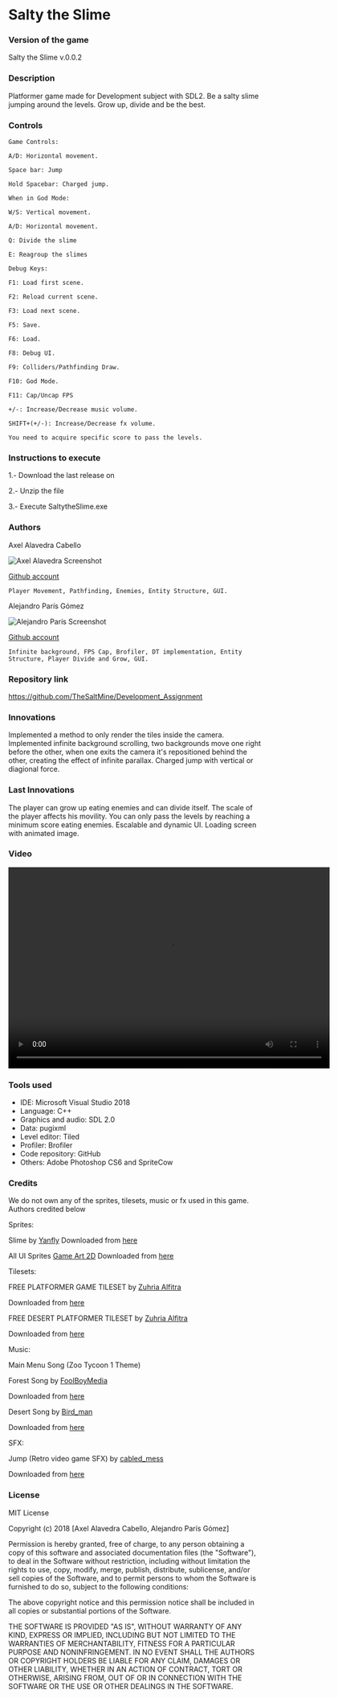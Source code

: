 ﻿# Salty the Slime

### Version of the game
Salty the Slime v.0.0.2

### Description
Platformer game made for Development subject with SDL2. 
Be a salty slime jumping around the levels.
Grow up, divide and be the best.

### Controls
	Game Controls:
	
	A/D: Horizontal movement.

	Space bar: Jump

	Hold Spacebar: Charged jump.
	
	When in God Mode:
	
	W/S: Vertical movement.
	
	A/D: Horizontal movement.
	
	Q: Divide the slime
	
	E: Reagroup the slimes
	
	Debug Keys:
	
	F1: Load first scene.

	F2: Reload current scene.

	F3: Load next scene.

	F5: Save.

	F6: Load.
	
	F8: Debug UI.

	F9: Colliders/Pathfinding Draw.

	F10: God Mode.
	
	F11: Cap/Uncap FPS

	+/-: Increase/Decrease music volume.
	
	SHIFT+(+/-): Increase/Decrease fx volume.
	
	You need to acquire specific score to pass the levels.

### Instructions to execute

1.- Download the last release on

2.- Unzip the file

3.- Execute SaltytheSlime.exe

### Authors
Axel Alavedra Cabello

![Axel Alavedra Screenshot](https://raw.githubusercontent.com/AlmaCeax/ProjectI-AlmaCeax/master/Wiki/0.Home/axel.jpg)

[Github account](https://github.com/AxelAlavedra)

	Player Movement, Pathfinding, Enemies, Entity Structure, GUI.

Alejandro París Gómez

![Alejandro París Screenshot](https://raw.githubusercontent.com/AlmaCeax/ProjectI-AlmaCeax/master/Wiki/0.Home/alejandro.jpg)

[Github account](https://github.com/AlejandroParis)

	Infinite background, FPS Cap, Brofiler, DT implementation, Entity Structure, Player Divide and Grow, GUI.

### Repository link

https://github.com/TheSaltMine/Development_Assignment

### Innovations

Implemented a method to only render the tiles inside the camera.
Implemented infinite background scrolling, two backgrounds move one right before the other, 
when one exits the camera it's repositioned behind the other, creating the effect of infinite parallax.
Charged jump with vertical or diagional force.

### Last Innovations

The player can grow up eating enemies and can divide itself.
The scale of the player affects his movility.
You can only pass the levels by reaching a minimum score eating enemies.
Escalable and dynamic UI.
Loading screen with animated image.

### Video

<video src="Website/Salty_the_Slime_Gameplay_video.mp4" width="640" height="400" controls preload></video>

### Tools used
* IDE: Microsoft Visual Studio 2018
* Language: C++
* Graphics and audio: SDL 2.0
* Data: pugixml 
* Level editor: Tiled 
* Profiler: Brofiler
* Code repository: GitHub
* Others: Adobe Photoshop CS6 and SpriteCow


### Credits

We do not own any of the sprites, tilesets, music or fx used in this game. Authors credited below

Sprites: 
	
Slime by [Yanfly](http://yanfly.moe/)
Downloaded from [here](http://yanfly.moe/wp-content/uploads/2015/12/Slime1_1.png)

All UI Sprites [Game Art 2D](https://www.gameart2d.com/)
Downloaded from [here](https://www.gameart2d.com/free-fantasy-game-gui.html)

Tilesets: 

FREE PLATFORMER GAME TILESET by [Zuhria Alfitra](https://www.gameart2d.com/)

Downloaded from [here](https://www.gameart2d.com/free-platformer-game-tileset.html)
	
FREE DESERT PLATFORMER TILESET by [Zuhria Alfitra](https://www.gameart2d.com/)

Downloaded from [here](https://www.gameart2d.com/free-desert-platformer-tileset.html)

Music: 

Main Menu Song (Zoo Tycoon 1 Theme)

Forest Song by [FoolBoyMedia](https://freesound.org/people/FoolBoyMedia/)

Downloaded from [here](https://freesound.org/people/FoolBoyMedia/sounds/219017/)

Desert Song by [Bird_man](https://freesound.org/people/Bird_man/)

Downloaded from [here](https://freesound.org/people/Bird_man/sounds/401795/)

SFX: 

Jump (Retro video game SFX) by [cabled_mess](https://freesound.org/people/cabled_mess/)

Downloaded from [here](https://freesound.org/people/cabled_mess/sounds/350900/)

### License

MIT License

Copyright (c) 2018 [Axel Alavedra Cabello, Alejandro París Gómez]

Permission is hereby granted, free of charge, to any person obtaining a copy
of this software and associated documentation files (the "Software"), to deal
in the Software without restriction, including without limitation the rights
to use, copy, modify, merge, publish, distribute, sublicense, and/or sell
copies of the Software, and to permit persons to whom the Software is
furnished to do so, subject to the following conditions:

The above copyright notice and this permission notice shall be included in all
copies or substantial portions of the Software.

THE SOFTWARE IS PROVIDED "AS IS", WITHOUT WARRANTY OF ANY KIND, EXPRESS OR
IMPLIED, INCLUDING BUT NOT LIMITED TO THE WARRANTIES OF MERCHANTABILITY,
FITNESS FOR A PARTICULAR PURPOSE AND NONINFRINGEMENT. IN NO EVENT SHALL THE
AUTHORS OR COPYRIGHT HOLDERS BE LIABLE FOR ANY CLAIM, DAMAGES OR OTHER
LIABILITY, WHETHER IN AN ACTION OF CONTRACT, TORT OR OTHERWISE, ARISING FROM,
OUT OF OR IN CONNECTION WITH THE SOFTWARE OR THE USE OR OTHER DEALINGS IN THE
SOFTWARE.
